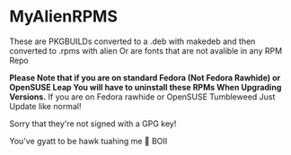 # MyAlienRPMS
These are PKGBUILDs converted to a .deb with makedeb and then converted to .rpms with alien
Or are fonts that are not avalible in any RPM Repo

**Please Note that if you are on standard Fedora (Not Fedora Rawhide) or OpenSUSE Leap You will have to uninstall these RPMs When Upgrading Versions.** If you are on Fedora rawhide or OpenSUSE Tumbleweed Just Update like normal!

Sorry that they're not signed with a GPG key!

You've gyatt to be hawk tuahing me 🤣 BOII 

